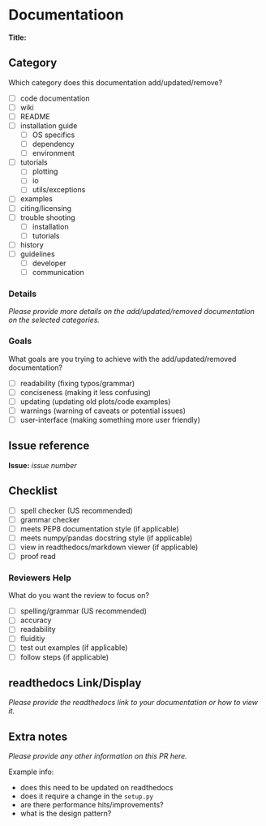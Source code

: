 # Documentatioon 

**Title:** 

## Category

Which category does this documentation add/updated/remove?
- [ ] code documentation
- [ ] wiki
- [ ] README
- [ ] installation guide
    - [ ] OS specifics
    - [ ] dependency
    - [ ] environment 
- [ ] tutorials 
    - [ ] plotting
    - [ ] io
    - [ ] utils/exceptions
- [ ] examples
- [ ] citing/licensing
- [ ] trouble shooting
    - [ ] installation
    - [ ] tutorials
- [ ] history
- [ ] guidelines 
    - [ ] developer
    - [ ] communication

### Details

*Please provide more details on the add/updated/removed documentation on the selected categories.* 

### Goals
What goals are you trying to achieve with the add/updated/removed documentation? 
- [ ] readability (fixing typos/grammar)
- [ ] conciseness (making it less confusing)
- [ ] updating (updating old plots/code examples)
- [ ] warnings (warning of caveats or potential issues)
- [ ] user-interface (making something more user friendly)

## Issue reference

**Issue:** *issue number*

## Checklist

- [ ] spell checker (US recommended)
- [ ] grammar checker
- [ ] meets PEP8 documentation style (if applicable)
- [ ] meets numpy/pandas docstring style (if applicable)
- [ ] view in readthedocs/markdown viewer (if applicable)
- [ ] proof read

### Reviewers Help

What do you want the review to focus on? 
- [ ] spelling/grammar (US recommended)
- [ ] accuracy
- [ ] readability
- [ ] fluiditiy 
- [ ] test out examples (if applicable)
- [ ] follow steps (if applicable)

## **readthedocs** Link/Display

*Please provide the readthedocs link to your documentation or how to view it.* 

## Extra notes

*Please provide any other information on this PR here.*

Example info: 
- does this need to be updated on readthedocs
- does it require a change in the `setup.py`
- are there performance hits/improvements?
- what is the design pattern? 
